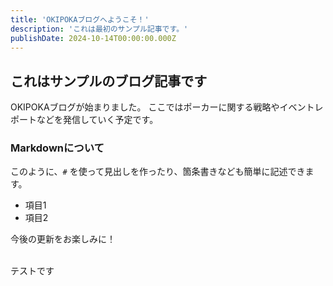 ```yaml
---
title: 'OKIPOKAブログへようこそ！'
description: 'これは最初のサンプル記事です。'
publishDate: 2024-10-14T00:00:00.000Z
---
```


## これはサンプルのブログ記事です

OKIPOKAブログが始まりました。
ここではポーカーに関する戦略やイベントレポートなどを発信していく予定です。

### Markdownについて

このように、`#` を使って見出しを作ったり、箇条書きなども簡単に記述できます。

-   項目1
-   項目2

今後の更新をお楽しみに！

<br>テストです